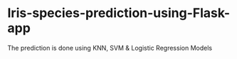 # Iris-species-prediction-using-Flask-app
The prediction is done using KNN, SVM & Logistic Regression Models 
